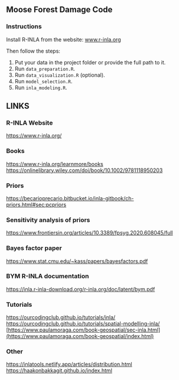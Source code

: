 ## Moose Forest Damage Code

### Instructions

Install R-INLA from the website: www.r-inla.org

Then follow the steps:

1. Put your data in the project folder or provide the full path to it.
2. Run `data_preparation.R`.
3. Run `data_visualization.R` (optional).
4. Run `model_selection.R`.
5. Run `inla_modeling.R`.

## LINKS

### R-INLA Website
https://www.r-inla.org/

### Books
https://www.r-inla.org/learnmore/books<br>
https://onlinelibrary.wiley.com/doi/book/10.1002/9781118950203

### Priors
https://becarioprecario.bitbucket.io/inla-gitbook/ch-priors.html#sec:pcpriors

### Sensitivity analysis of priors
https://www.frontiersin.org/articles/10.3389/fpsyg.2020.608045/full

### Bayes factor paper
https://www.stat.cmu.edu/~kass/papers/bayesfactors.pdf

### BYM R-INLA documentation
https://inla.r-inla-download.org/r-inla.org/doc/latent/bym.pdf


### Tutorials
https://ourcodingclub.github.io/tutorials/inla/<br>
https://ourcodingclub.github.io/tutorials/spatial-modelling-inla/<br>
[https://www.paulamoraga.com/book-geospatial/sec-inla.html](https://www.paulamoraga.com/book-geospatial/index.html)

### Other
https://inlatools.netlify.app/articles/distribution.html<br>
https://haakonbakkagit.github.io/index.html




